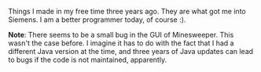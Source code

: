 Things I made in my free time three years ago. They are what got me into Siemens. I am a better programmer today, of course :).

**Note**: There seems to be a small bug in the GUI of Minesweeper. This wasn't the case before. I imagine it has to do with the fact that I had a different Java version at the time, and three years of Java updates can lead to bugs if the code is not maintained, apparently.
